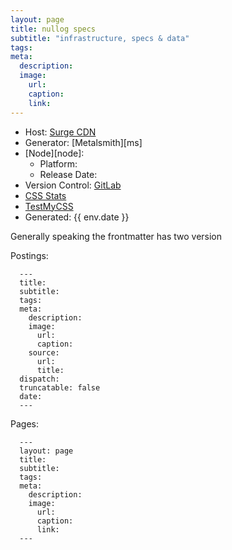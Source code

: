 ```yaml
---
layout: page
title: nullog specs
subtitle: "infrastructure, specs & data"
tags:
meta:
  description:
  image:
    url:
    caption:
    link:
---
```

* Host: [Surge CDN][cdn]
* Generator: [Metalsmith][ms]
* [Node][node]: 
   * Platform: 
   * Release Date: 
* Version Control: [GitLab][gl]
* [CSS Stats][cssStats]
* [TestMyCSS][cssTest]
* Generated: {{ env.date }}

Generally speaking the frontmatter has two version

Postings:

      ---
      title:
      subtitle:
      tags:
      meta:
        description:
        image:
          url:
          caption:
        source:
          url:
          title:
      dispatch:
      truncatable: false
      date:
      ---

Pages:

      ---
      layout: page
      title:
      subtitle:
      tags:
      meta:
        description:
        image:
          url:
          caption:
          link:
      ---

[cdn]: http://surge.sh/
[ruby]: http://ruby-lang.org/
[heroku]: https://www.heroku.com/
[middleman]: http://middlemanapp.com/
[gl]: https://gitlab.com/
[cssStats]: http://cssstats.com/stats?url=http://www.nullog.net
[cssTest]: http://www.testmycss.com/analyze?url=http%3A%2F%2Fnullog.net%2Fresources%2Fstylesheets%2Fnullog.css
